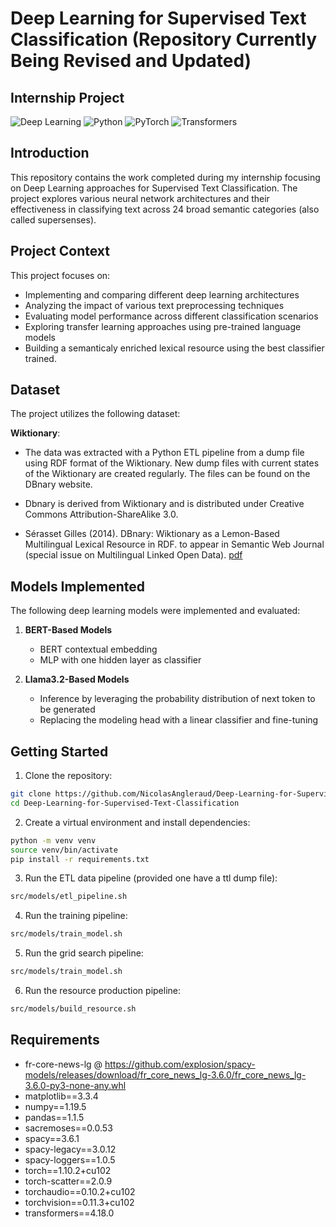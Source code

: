 # Deep Learning for Supervised Text Classification (Repository Currently Being Revised and Updated)
## Internship Project

![Deep Learning](https://img.shields.io/badge/Deep_Learning-Text_Classification-blue)
![Python](https://img.shields.io/badge/Python-3.6%2B-green)
![PyTorch](https://img.shields.io/badge/PyTorch-1.10.2-red)
![Transformers](https://img.shields.io/badge/Transformers-4.18.0-yellow)

## Introduction

This repository contains the work completed during my internship focusing on Deep Learning approaches for Supervised Text Classification. The project explores various neural network architectures and their effectiveness in classifying text across 24 broad semantic categories (also called supersenses).

## Project Context

This project focuses on:

- Implementing and comparing different deep learning architectures
- Analyzing the impact of various text preprocessing techniques
- Evaluating model performance across different classification scenarios
- Exploring transfer learning approaches using pre-trained language models
- Building a semanticaly enriched lexical resource using the best classifier trained.

## Dataset

The project utilizes the following dataset:

**Wiktionary**:

- The data was extracted with a Python ETL pipeline from a dump file using RDF format of the Wiktionary. New dump files with current states of the Wiktionary are created regularly. The files can be found on the DBnary website.

- Dbnary is derived from Wiktionary and is distributed under Creative Commons Attribution-ShareAlike 3.0.

- Sérasset Gilles (2014). DBnary: Wiktionary as a Lemon-Based Multilingual Lexical Resource in RDF. to appear in Semantic Web Journal (special issue on Multilingual Linked Open Data). [pdf](http://www.semantic-web-journal.net/system/files/swj648.pdf)

## Models Implemented

The following deep learning models were implemented and evaluated:

1. **BERT-Based Models**
   - BERT contextual embedding
   - MLP with one hidden layer as classifier

2. **Llama3.2-Based Models**
   - Inference by leveraging the probability distribution of next token to be generated
   - Replacing the modeling head with a linear classifier and fine-tuning

## Getting Started

1. Clone the repository:
```bash
git clone https://github.com/NicolasAngleraud/Deep-Learning-for-Supervised-Text-Classification.git
cd Deep-Learning-for-Supervised-Text-Classification
```

2. Create a virtual environment and install dependencies:
```bash
python -m venv venv
source venv/bin/activate
pip install -r requirements.txt
```

3. Run the ETL data pipeline (provided one have a ttl dump file):
```bash
src/models/etl_pipeline.sh
```

4. Run the training pipeline:
```bash
src/models/train_model.sh
```

5. Run the grid search pipeline:
```bash
src/models/train_model.sh
```

6. Run the resource production pipeline:
```bash
src/models/build_resource.sh
```

## Requirements

- fr-core-news-lg @ https://github.com/explosion/spacy-models/releases/download/fr_core_news_lg-3.6.0/fr_core_news_lg-3.6.0-py3-none-any.whl
- matplotlib==3.3.4
- numpy==1.19.5
- pandas==1.1.5
- sacremoses==0.0.53
- spacy==3.6.1
- spacy-legacy==3.0.12
- spacy-loggers==1.0.5
- torch==1.10.2+cu102
- torch-scatter==2.0.9
- torchaudio==0.10.2+cu102
- torchvision==0.11.3+cu102
- transformers==4.18.0

